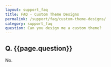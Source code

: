 ```yaml
---
layout: support_faq
title: FAQ - Custom Theme Designs
permalink: /support/faq/custom-theme-designs/
category: support_faq
question: Can you design me a custom theme?
---
```


## Q. {{page.question}}

No.